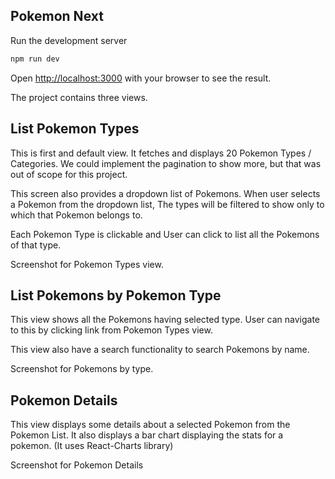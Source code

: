 
## Pokemon Next

Run the development server

```bash
npm run dev
```

Open [http://localhost:3000](http://localhost:3000) with your browser to see the result.

The project contains three views.

## List Pokemon Types

This is first and default view. It fetches and displays 20 Pokemon Types / Categories. We could implement the pagination to show more, but that was out of scope for this project. 

This screen also provides a dropdown list of Pokemons. When user selects a Pokemon from the dropdown list, The types will be filtered to show only to which that Pokemon belongs to. 

Each Pokemon Type is clickable and User can click to list all the Pokemons of that type.

Screenshot for Pokemon Types view.

## List Pokemons by Pokemon Type

This view shows all the Pokemons having selected type. User can navigate to this by clicking link from Pokemon Types view. 

This view also have a search functionality to search Pokemons by name. 

Screenshot for Pokemons by type.

## Pokemon Details

This view displays some details about a selected Pokemon from the Pokemon List. It also displays a bar chart displaying the stats for a pokemon. (It uses React-Charts library)

Screenshot for Pokemon Details
